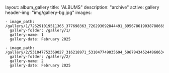 
layout: album_gallery
title: "ALBUMS"
description: "archive"
active: gallery
header-img: "img/gallery-bg.jpg"
images:
    
    - image_path: /gallery/1/726291019511365_377698363_726293092844491_8956786190387886694_n.jpg
      gallery-folder: /gallery/1/
      gallery-name: 1
      gallery-date: February 2025
            
    - image_path: /gallery/2/531047752369027_316218971_531047749035694_5967943452449606341_n.jpg
      gallery-folder: /gallery/2/
      gallery-name: 2
      gallery-date: February 2025
            